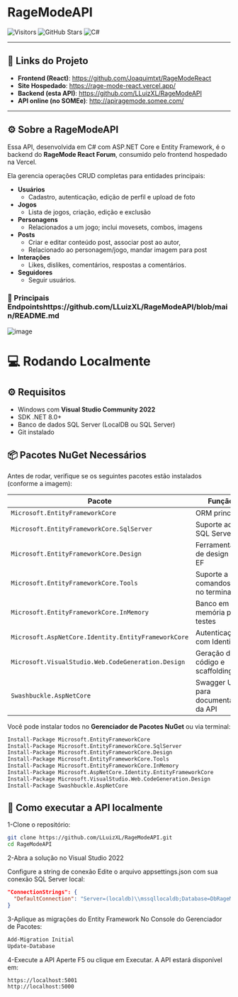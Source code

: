 # RageModeAPI

![Visitors](https://api.visitorbadge.io/api/visitors?path=https%3A%2F%2Fgithub.com%2FLLuizXL%2FRageModeAPI&countColor=%23263759)
![GitHub Stars](https://img.shields.io/github/stars/LLuizXL/RageModeAPI)
![C#](https://img.shields.io/badge/c%23-%23239120.svg?style=for-the-badge&logo=csharp&logoColor=white)

---

## 🔗 Links do Projeto

- **Frontend (React)**: https://github.com/Joaquimtxt/RageModeReact  
- **Site Hospedado**: https://rage-mode-react.vercel.app/  
- **Backend (esta API)**: https://github.com/LLuizXL/RageModeAPI  
- **API online (no SOMEe)**: http://apiragemode.somee.com/

---

## ⚙️ Sobre a RageModeAPI

Essa API, desenvolvida em C# com ASP.NET Core e Entity Framework, é o backend do **RageMode React Forum**, consumido pelo frontend hospedado na Vercel.

Ela gerencia operações CRUD completas para entidades principais:

- **Usuários**  
  - Cadastro, autenticação, edição de perfil e upload de foto
- **Jogos**  
  - Lista de jogos, criação, edição e exclusão
- **Personagens**  
  - Relacionados a um jogo; inclui movesets, combos, imagens
- **Posts**  
  - Criar e editar conteúdo post, associar post ao autor,
  - Relacionado ao personagem/jogo, mandar imagem para post
- **Interações**  
  - Likes, dislikes, comentários, respostas a comentários.
- **Seguidores**  
  - Seguir usuários.

### 🎯 Principais Endpointshttps://github.com/LLuizXL/RageModeAPI/blob/main/README.md
![image](https://github.com/user-attachments/assets/556a6594-45c9-407f-9d4b-3f729c445dce)



# 💻 Rodando Localmente

## ⚙️ Requisitos

- Windows com **Visual Studio Community 2022**
- SDK .NET 8.0+
- Banco de dados SQL Server (LocalDB ou SQL Server)
- Git instalado

## 📦 Pacotes NuGet Necessários

Antes de rodar, verifique se os seguintes pacotes estão instalados (conforme a imagem):

| Pacote | Função |
|--------|--------|
| `Microsoft.EntityFrameworkCore` | ORM principal |
| `Microsoft.EntityFrameworkCore.SqlServer` | Suporte ao SQL Server |
| `Microsoft.EntityFrameworkCore.Design` | Ferramentas de design para EF |
| `Microsoft.EntityFrameworkCore.Tools` | Suporte a comandos EF no terminal |
| `Microsoft.EntityFrameworkCore.InMemory` | Banco em memória para testes |
| `Microsoft.AspNetCore.Identity.EntityFrameworkCore` | Autenticação com Identity |
| `Microsoft.VisualStudio.Web.CodeGeneration.Design` | Geração de código e scaffolding |
| `Swashbuckle.AspNetCore` | Swagger UI para documentação da API |

Você pode instalar todos no **Gerenciador de Pacotes NuGet** ou via terminal:

```bash
Install-Package Microsoft.EntityFrameworkCore
Install-Package Microsoft.EntityFrameworkCore.SqlServer
Install-Package Microsoft.EntityFrameworkCore.Design
Install-Package Microsoft.EntityFrameworkCore.Tools
Install-Package Microsoft.EntityFrameworkCore.InMemory
Install-Package Microsoft.AspNetCore.Identity.EntityFrameworkCore
Install-Package Microsoft.VisualStudio.Web.CodeGeneration.Design
Install-Package Swashbuckle.AspNetCore
```

## 🚀 Como executar a API localmente
1-Clone o repositório:

```bash
git clone https://github.com/LLuizXL/RageModeAPI.git
cd RageModeAPI
```
2-Abra a solução no Visual Studio 2022

Configure a string de conexão
Edite o arquivo appsettings.json com sua conexão SQL Server local:

```json
"ConnectionStrings": {
  "DefaultConnection": "Server=(localdb)\\mssqllocaldb;Database=DbRageModeApi;Trusted_Connection=True;"
}
```
3-Aplique as migrações do Entity Framework
No Console do Gerenciador de Pacotes:

```powershell
Add-Migration Initial
Update-Database
```
4-Execute a API
Aperte F5 ou clique em Executar.
A API estará disponível em:

```arduino
https://localhost:5001
http://localhost:5000
```
